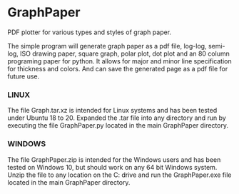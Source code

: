 # GraphPaper
PDF plotter for various types and styles of graph paper.

The simple program will generate graph paper as a pdf file, log-log, semi-log, ISO drawing paper,
square graph, polar plot, dot plot and an 80 column programing paper for python.  It allows for major
and minor line specification for thickness and colors.  And can save the generated page as a pdf file
for future use.

### LINUX ###
The file Graph.tar.xz is intended for Linux systems and has been tested under Ubuntu 18 to 20.
Expanded the .tar file into any directory and run by executing the file GraphPaper.py located 
in the main GraphPaper directory.

### WINDOWS ###
The file GraphPaper.zip is intended for the Windows users and has been tested on Windows 10, but 
should work on any 64 bit Windows system.  Unzip the file to any location on the C: drive 
and run the GraphPaper.exe file located in the main GraphPaper directory.
